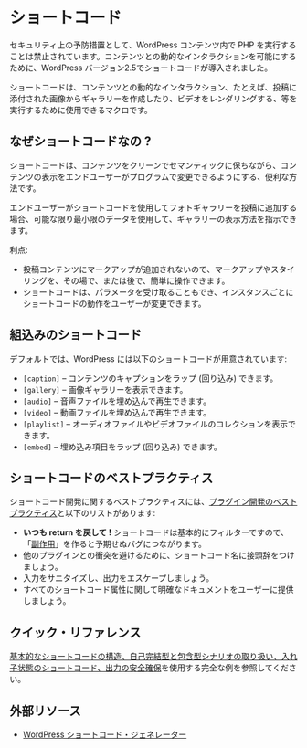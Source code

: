 <!--
# Shortcodes
-->

# ショートコード

<!--
As a security precaution, running PHP inside WordPress content is forbidden; to allow dynamic interactions with the content, Shortcodes were presented in WordPress version 2.5.
-->

セキュリティ上の予防措置として、WordPress コンテンツ内で PHP を実行することは禁止されています。コンテンツとの動的なインタラクションを可能にするために、WordPress バージョン2.5でショートコードが導入されました。

<!--
Shortcodes are macros that can be used to perform dynamic interactions with the content. i.e creating a gallery from images attached to the post or rendering a video.
-->

ショートコードは、コンテンツとの動的なインタラクション、たとえば、投稿に添付された画像からギャラリーを作成したり、ビデオをレンダリングする、等を実行するために使用できるマクロです。

<!--
## Why Shortcodes?
-->

## なぜショートコードなの ?

<!--
Shortcodes are a valuable way of keeping content clean and semantic while allowing end users some ability to programmatically alter the presentation of their content.
-->

ショートコードは、コンテンツをクリーンでセマンティックに保ちながら、コンテンツの表示をエンドユーザーがプログラムで変更できるようにする、便利な方法です。

<!--
When the end user adds a photo gallery to their post using a shortcode, they’re using the least data possible to indicate how the gallery should be presented.
-->

エンドユーザーがショートコードを使用してフォトギャラリーを投稿に追加する場合、可能な限り最小限のデータを使用して、ギャラリーの表示方法を指示できます。

<!--
Advantages:
-->

利点:

<!--
- No markup is added to the post content, which means that markup and styling can easily be manipulated on the fly or at a later state.
- Shortcodes can also accept parameters, allowing users to modify how the shortcode behaves on an instance by instance basis.
-->

- 投稿コンテンツにマークアップが追加されないので、マークアップやスタイリングを、その場で、または後で、簡単に操作できます。
- ショートコードは、パラメータを受け取ることもでき、インスタンスごとにショートコードの動作をユーザーが変更できます。

<!--
## Built-in Shortcodes
-->

## 組込みのショートコード

<!--
By default, WordPress includes the following shortcodes:
-->

デフォルトでは、WordPress には以下のショートコードが用意されています:

<!--
- `[caption]` – allows you to wrap captions around content
- `[gallery]` – allows you to show image galleries
- `[audio]` – allows you to embed and play audio files
- `[video]` – allows you to embed and play video files
- `[playlist]` – allows you to display collection of audio or video files
- `[embed]` – allows you to wrap embedded items
-->

- `[caption]` – コンテンツのキャプションをラップ (回り込み) できます。
- `[gallery]` – 画像ギャラリーを表示できます。
- `[audio]` – 音声ファイルを埋め込んで再生できます。
- `[video]` – 動画ファイルを埋め込んで再生できます。
- `[playlist]` – オーディオファイルやビデオファイルのコレクションを表示できます。
- `[embed]` – 埋め込み項目をラップ (回り込み) できます。

<!--
## Shortcode Best Practices
-->

## ショートコードのベストプラクティス

<!--
Best practices for developing shortcodes include the [plugin development best practices](https://developer.wordpress.org/plugins/plugin-basics/best-practices/) and the list below:
-->

ショートコード開発に関するベストプラクティスには、[プラグイン開発のベストプラクティス](https://developer.wordpress.org/plugins/plugin-basics/best-practices/)と以下のリストがあります:

<!--
- **Always return!** Shortcodes are essentially filters, so creating "[side effects](https://en.wikipedia.org/wiki/Side_effect_(computer_science))" will lead to unexpected bugs.
- Prefix your shortcode names to avoid collisions with other plugins.
- Sanitize the input and escape the output.
- Provide users with clear documentation on all shortcode attributes.
-->

- **いつも return を戻して !** ショートコードは基本的にフィルターですので、「[副作用](https://en.wikipedia.org/wiki/Side_effect_(computer_science))」を作ると予期せぬバグにつながります。
- 他のプラグインとの衝突を避けるために、ショートコード名に接頭辞をつけましょう。
- 入力をサニタイズし、出力をエスケープしましょう。
- すべてのショートコード属性に関して明確なドキュメントをユーザーに提供しましょう。

<!--
## Quick Reference
-->

## クイック・リファレンス

<!--
See the complete example of using a [basic shortcode structure, taking care of self-closing and enclosing scenarios, shortcodes within shortcodes and securing output](https://developer.wordpress.org/plugins/shortcodes/shortcodes-with-parameters/#complete-example).
-->

[基本的なショートコードの構造、自己完結型と包含型シナリオの取り扱い、入れ子状態のショートコード、出力の安全確保](https://developer.wordpress.org/plugins/shortcodes/shortcodes-with-parameters/#complete-example)を使用する完全な例を参照してください。

<!--
## External Resources
-->

## 外部リソース

<!--
- [WordPress Shortcodes Generator](https://generatewp.com/shortcodes/)
-->

- [WordPress ショートコード・ジェネレーター](https://generatewp.com/shortcodes/)

